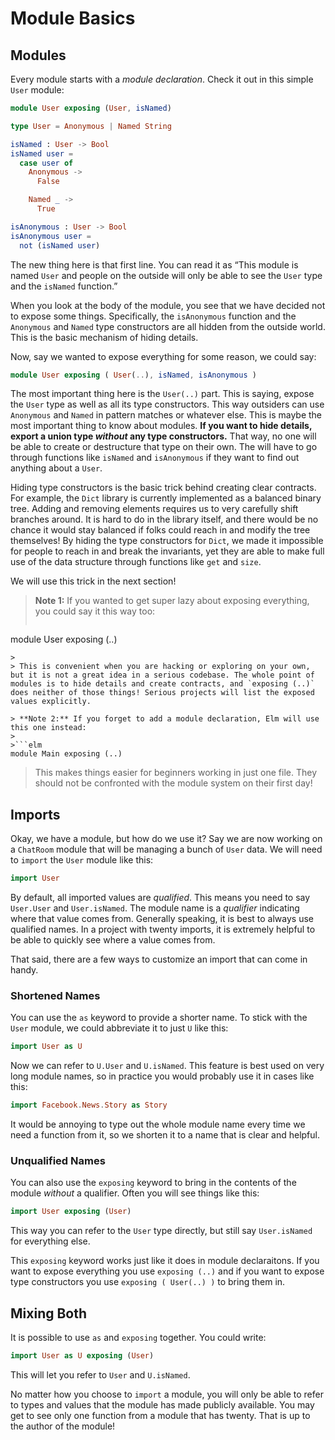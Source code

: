 
# Module Basics


## Modules

Every module starts with a *module declaration*. Check it out in this simple `User` module:

```elm
module User exposing (User, isNamed)

type User = Anonymous | Named String

isNamed : User -> Bool
isNamed user =
  case user of
    Anonymous ->
      False

    Named _ ->
      True

isAnonymous : User -> Bool
isAnonymous user =
  not (isNamed user)
```

The new thing here is that first line. You can read it as &ldquo;This module is named `User` and people on the outside will only be able to see the `User` type and the `isNamed` function.&rdquo;

When you look at the body of the module, you see that we have decided not to expose some things. Specifically, the `isAnonymous` function and the `Anonymous` and `Named` type constructors are all hidden from the outside world. This is the basic mechanism of hiding details.

Now, say we wanted to expose everything for some reason, we could say:

```elm
module User exposing ( User(..), isNamed, isAnonymous )
```

The most important thing here is the `User(..)` part. This is saying, expose the `User` type as well as all its type constructors. This way outsiders can use `Anonymous` and `Named` in pattern matches or whatever else. This is maybe the most important thing to know about modules. **If you want to hide details, export a union type *without* any type constructors.** That way, no one will be able to create or destructure that type on their own. The will have to go through functions like `isNamed` and `isAnonymous` if they want to find out anything about a `User`.

Hiding type constructors is the basic trick behind creating clear contracts. For example, the `Dict` library is currently implemented as a balanced binary tree. Adding and removing elements requires us to very carefully shift branches around. It is hard to do in the library itself, and there would be no chance it would stay balanced if folks could reach in and modify the tree themselves! By hiding the type constructors for `Dict`, we made it impossible for people to reach in and break the invariants, yet they are able to make full use of the data structure through functions like `get` and `size`.

We will use this trick in the next section!


> **Note 1:** If you wanted to get super lazy about exposing everything, you could say it this way too:
>
>```elm
module User exposing (..)
```
>
> This is convenient when you are hacking or exploring on your own, but it is not a great idea in a serious codebase. The whole point of modules is to hide details and create contracts, and `exposing (..)` does neither of those things! Serious projects will list the exposed values explicitly.

> **Note 2:** If you forget to add a module declaration, Elm will use this one instead:
>
>```elm
module Main exposing (..)
```
>
> This makes things easier for beginners working in just one file. They should not be confronted with the module system on their first day!


## Imports

Okay, we have a module, but how do we use it? Say we are now working on a `ChatRoom` module that will be managing a bunch of `User` data. We will need to `import` the `User` module like this:

```elm
import User
```

By default, all imported values are *qualified*. This means you need to say `User.User` and `User.isNamed`. The module name is a *qualifier* indicating where that value comes from. Generally speaking, it is best to always use qualified names. In a project with twenty imports, it is extremely helpful to be able to quickly see where a value comes from.

That said, there are a few ways to customize an import that can come in handy.


### Shortened Names

You can use the `as` keyword to provide a shorter name. To stick with the `User` module, we could abbreviate it to just `U` like this:

```elm
import User as U
```

Now we can refer to `U.User` and `U.isNamed`. This feature is best used on very long module names, so in practice you would probably use it in cases like this:

```elm
import Facebook.News.Story as Story
```

It would be annoying to type out the whole module name every time we need a function from it, so we shorten it to a name that is clear and helpful.


### Unqualified Names

You can also use the `exposing` keyword to bring in the contents of the module *without* a qualifier. Often you will see things like this:

```elm
import User exposing (User)
```

This way you can refer to the `User` type directly, but still say `User.isNamed` for everything else.

This `exposing` keyword works just like it does in module declaraitons. If you want to expose everything you use `exposing (..)` and if you want to expose type constructors you use `exposing ( User(..) )` to bring them in.


## Mixing Both

It is possible to use `as` and `exposing` together. You could write:

```elm
import User as U exposing (User)
```

This will let you refer to `User` and `U.isNamed`.

No matter how you choose to `import` a module, you will only be able to refer to types and values that the module has made publicly available. You may get to see only one function from a module that has twenty. That is up to the author of the module!